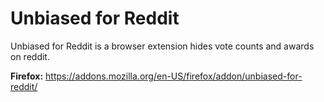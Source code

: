 # Unbiased for Reddit
Unbiased for Reddit is a browser extension hides vote counts and awards on reddit.

**Firefox:** https://addons.mozilla.org/en-US/firefox/addon/unbiased-for-reddit/